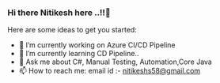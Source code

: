 <!--
[![alt text][1.1]][1]
[![alt text][2.1]][2]
[![alt text][3.1]][3]


<!-- links to social media icons -->
<!-- no need to change these -->

<!-- icons with padding -->

[1.1]: http://i.imgur.com/tXSoThF.png (twitter icon with padding)
[2.1]: http://i.imgur.com/P3YfQoD.png (facebook icon with padding)
[3.1]: http://i.imgur.com/0o48UoR.png (github icon with padding)

<!-- icons without padding -->

 [1.2]: http://i.imgur.com/wWzX9uB.png (twitter icon without padding)
 [2.2]: http://i.imgur.com/fep1W-->
### Hi there Nitikesh here ..!!👋

<!--
**nitikeshs58/nitikeshs58** is a ✨ _special_ ✨ repository because its `README.md` (this file) appears on your GitHub profile.
-->
Here are some ideas to get you started:

- 🔭 I’m currently working on Azure CI/CD Pipeline
- 🌱 I’m currently learning CD Pipeline..
- 💬 Ask me about C#, Manual Testing, Automation,Core Java
- 📫 How to reach me: email id :- nitikeshs58@gmail.com

